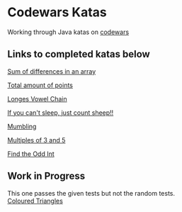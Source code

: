 # Codewars Katas
Working through Java katas on [codewars](https://www.codewars.com)

## Links to completed katas below

[Sum of differences in an array](https://www.codewars.com/kata/5b73fe9fb3d9776fbf00009e)

[Total amount of points](https://www.codewars.com/kata/5bb904724c47249b10000131)

[Longes Vowel Chain](https://www.codewars.com/kata/59c5f4e9d751df43cf000035)

[If you can't sleep, just count sheep!!](https://www.codewars.com/kata/5b077ebdaf15be5c7f000077)

[Mumbling](https://www.codewars.com/kata/5667e8f4e3f572a8f2000039)

[Multiples of 3 and 5](https://www.codewars.com/kata/514b92a657cdc65150000006)

[Find the Odd Int](https://www.codewars.com/kata/54da5a58ea159efa38000836)

## Work in Progress

This one passes the given tests but not the random tests.\
[Coloured Triangles](https://www.codewars.com/kata/5a25ac6ac5e284cfbe000111)
